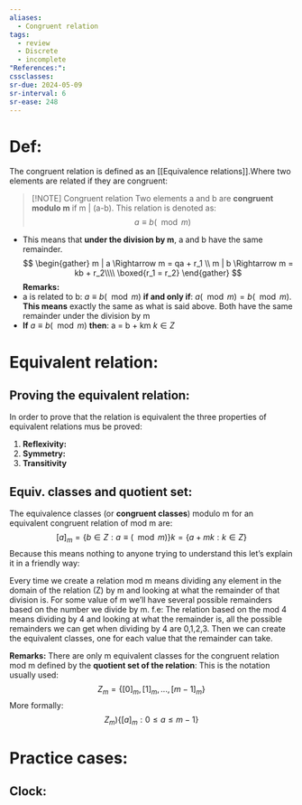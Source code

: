 ```yaml
---
aliases:
  - Congruent relation
tags:
  - review
  - Discrete
  - incomplete
"References:": 
cssclasses:
sr-due: 2024-05-09
sr-interval: 6
sr-ease: 248
---
```

# Def:

The congruent relation is defined as an [[Equivalence relations]].Where two elements are related if they are congruent: 

> [!NOTE] Congruent relation
> Two elements a and b are **congruent modulo m** if m | (a-b). This relation is denoted as: 
> $$
> a \equiv b(\mod m)
> $$

+ This means that **under the division by m**, a and b have the same remainder.
$$
\begin{gather}
m | a \Rightarrow m = qa + r_1 \\
m | b \Rightarrow m = kb + r_2\\\\
\boxed{r_1 = r_2}
\end{gather}
$$
**Remarks:**
+ a is related to b: $a \equiv b (\mod m)$ **if and only if**: $a (\mod m) = b (\mod m)$. **This means** exactly the same as what is said above. Both have the same remainder under the division by m
+ **If** $a \equiv b (\mod m)$ **then**: a = b + km $k \in Z$
# Equivalent relation: 

## Proving the equivalent relation:
In order to prove that the relation is equivalent the three properties of equivalent relations mus be proved: 

1. **Reflexivity:**
3. **Symmetry:**
4. **Transitivity**

## Equiv. classes and quotient set: 
The equivalence classes (or **congruent classes**) modulo m for an equivalent congruent relation of mod m are: 
$$
[a]_m = \{b\in Z: a \equiv (\mod m)\}k = \{a + mk : k \in Z\}
$$
Because this means nothing to anyone trying to understand this let’s explain it in a friendly way: 

Every time we create a relation mod m means dividing any element in the domain of the relation (Z) by m and looking at what the remainder of that division is. For some value of m we’ll have several possible remainders based on the number we divide by m.
	f.e: The relation based on the mod 4 means dividing by 4 and looking at what the remainder is, all the possible remainders we can get when dividing by 4 are 0,1,2,3. Then we can create the equivalent classes, one for each value that the remainder can take. 

**Remarks:** There are only m equivalent classes for the congruent relation mod m defined by the **quotient set of the relation**: 
This is the notation usually used: 
$$
Z_m = \{[0]_m,[1]_m,...,[m-1]_m\}
$$
More formally: 
$$
Z_m ) \{[a]_m: 0 \leq a \leq m-1 \}
$$

# Practice cases: 
## Clock: 


